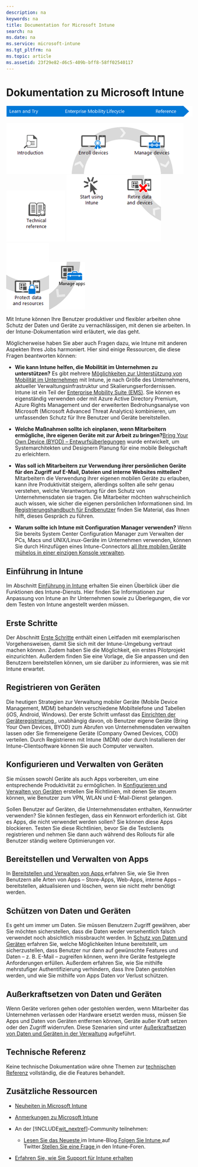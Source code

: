 ```yaml
---
description: na
keywords: na
title: Documentation for Microsoft Intune
search: na
ms.date: na
ms.service: microsoft-intune
ms.tgt_pltfrm: na
ms.topic: article
ms.assetid: 23f29e82-d6c5-409b-bff8-58ff02540117
---
```

# Dokumentation zu Microsoft Intune
![](../Image/WIT_MDM_Banner.png)

![](../Image/Nav_Puzzle/WIT_MDM_Row1Column1.png)![](../Image/Nav_Puzzle/WIT_MDM_Row1Column2.png)![](../Image/Nav_Puzzle/WIT_MDM_Row1Column3.png)![](../Image/Nav_Puzzle/WIT_MDM_Row1Column4.png)
![](../Image/Nav_Puzzle/WIT_MDM_Row2Column1.png)![](../Image/Nav_Puzzle/WIT_MDM_Row2Column2.png)![](../Image/Nav_Puzzle/WIT_MDM_Row2Column3.png)![](../Image/Nav_Puzzle/WIT_MDM_Row2Column4.png)

Mit Intune können Ihre Benutzer produktiver und flexibler arbeiten ohne  Schutz der Daten und Geräte zu vernachlässigen, mit denen sie arbeiten. In der Intune-Dokumentation wird erläutert, wie das geht.

Möglicherweise haben Sie aber auch Fragen dazu, wie Intune mit anderen Aspekten Ihres Jobs harmoniert. Hier sind einige Ressourcen, die diese Fragen beantworten können:

-   **Wie kann Intune helfen, die Mobilität im Unternehmen zu unterstützen?** Es gibt mehrere [Möglichkeiten zur Unterstützung von Mobilität im Unternehmen](https://technet.microsoft.com/library/dn957912.aspx) mit Intune, je nach Größe des Unternehmens, aktueller Verwaltungsinfrastruktur und Skalierungserfordernissen. Intune ist ein Teil der [Enterprise Mobility Suite (EMS)](http://www.microsoft.com/en-us/server-cloud/enterprise-mobility/overview.aspx). Sie können es eigenständig verwenden oder mit Azure Active Directory Premium, Azure Rights Management und der erweiterten Bedrohungsanalyse von Microsoft (Microsoft Advanced Threat Analytics) kombinieren, um umfassenden Schutz für Ihre Benutzer und Geräte bereitstellen.

-   **Welche Maßnahmen sollte ich einplanen, wenn Mitarbeitern ermögliche, ihre eigenen Geräte mit zur Arbeit zu bringen?**[Bring Your Own Device (BYOD) – Entwurfsüberlegungen](https://technet.microsoft.com/en-us/library/dn656905.aspx) wurde entwickelt, um Systemarchitekten und Designern Planung für eine mobile Belegschaft zu erleichtern.

-   **Was soll ich Mitarbeitern zur Verwendung ihrer persönlichen Geräte für den Zugriff auf E-Mail, Dateien und interne Websites mitteilen?** Mitarbeitern die Verwendung ihrer eigenen mobilen Geräte zu erlauben, kann ihre Produktivität steigern, allerdings sollten alle sehr genau verstehen, welche Verantwortung für den Schutz von Unternehmensdaten sie tragen. Die Mitarbeiter möchten wahrscheinlich auch wissen, wie sicher die eigenen persönlichen Informationen sind. Im [Registrierungshandbuch für Endbenutzer](https://gallery.technet.microsoft.com/Intune-End-User-Enrollment-3a0c9b0c%20) finden Sie Material, das Ihnen hilft, dieses Gespräch zu führen.

-   **Warum sollte ich Intune mit Configuration Manager verwenden?** Wenn Sie bereits System Center Configuration Manager zum Verwalten der PCs, Macs und UNIX/Linux-Geräte im Unternehmen verwenden, können Sie durch Hinzufügen eines Intune-Connectors [all Ihre mobilen Geräte mühelos in einer einzigen Konsole verwalten](https://technet.microsoft.com/en-US/library/mt243476.aspx).

## Einführung in Intune
Im Abschnitt [Einführung in Intune](https://technet.microsoft.com/library/dn646960(TechNet.10).aspx) erhalten Sie einen Überblick über die Funktionen des Intune-Diensts. Hier finden Sie Informationen zur Anpassung von Intune an Ihr Unternehmen sowie zu Überlegungen, die vor dem Testen von Intune angestellt werden müssen.

## Erste Schritte
Der Abschnitt [Erste Schritte](https://technet.microsoft.com/library/dn646953(TechNet.10).aspx) enthält einen Leitfaden mit exemplarischen Vorgehensweisen, damit Sie sich mit der Intune-Umgebung vertraut machen können. Zudem haben Sie die Möglichkeit, ein erstes Pilotprojekt einzurichten. Außerdem finden Sie eine Vorlage, die Sie anpassen und den Benutzern bereitstellen können, um sie darüber zu informieren, was sie mit Intune erwartet.

## Registrieren von Geräten
Die heutigen Strategien zur Verwaltung mobiler Geräte (Mobile Device Management, MDM) behandeln verschiedene Mobiltelefone und Tabellen (iOS, Android, Windows). Der erste Schritt umfasst das [Einrichten der Geräteregistrierung ](https://technet.microsoft.com/library/dn646962(TechNet.10).aspx), unabhängig davon, ob Benutzer eigene Geräte (Bring Your Own Devices, BYOD) zum Abrufen von Unternehmensdaten verwalten lassen oder Sie firmeneigene Geräte (Company Owned Devices, COD) verteilen. Durch Registrieren mit Intune (MDM) oder durch Installieren der Intune-Clientsoftware können Sie auch Computer verwalten.

## Konfigurieren und Verwalten von Geräten
Sie müssen sowohl Geräte als auch Apps vorbereiten, um eine entsprechende Produktivität zu ermöglichen. In [Konfigurieren und Verwalten von Geräten](https://technet.microsoft.com/library/mt313202(TechNet.10).aspx) erstellen Sie Richtlinien, mit denen Sie steuern können, wie Benutzer zum VPN, WLAN und E-Mail-Dienst gelangen.

Sollen Benutzer auf Geräten, die Unternehmensdaten enthalten, Kennwörter verwenden? Sie können festlegen, dass ein Kennwort erforderlich ist. Gibt es Apps, die nicht verwendet werden sollen? Sie können diese Apps blockieren. Testen Sie diese Richtlinien, bevor Sie die Testclients registrieren und nehmen Sie dann auch während des Rollouts für alle Benutzer ständig weitere Optimierungen vor.

## Bereitstellen und Verwalten von Apps
In [Bereitstellen und Verwalten von Apps ](https://technet.microsoft.com/library/dn646965(TechNet.10).aspx) erfahren Sie, wie Sie Ihren Benutzern alle Arten von Apps – Store-Apps, Web-Apps, interne Apps – bereitstellen, aktualisieren und löschen, wenn sie nicht mehr benötigt werden.

## Schützen von Daten und Geräten
Es geht um immer um Daten. Sie müssen Benutzern Zugriff gewähren, aber Sie möchten sicherstellen, dass die Daten weder versehentlich falsch verwendet noch absichtlich missbraucht werden. In [Schutz von Daten und Geräten](https://technet.microsoft.com/library/mt313203(TechNet.10).aspx) erfahren Sie, welche Möglichkeiten Intune bereitstellt, um sicherzustellen, dass Benutzer nur dann auf gewünschte Features und Daten – z. B. E-Mail – zugreifen können, wenn ihre Geräte festgelegte Anforderungen erfüllen. Außerdem erfahren Sie, wie Sie mithilfe mehrstufiger Authentifizierung verhindern, dass Ihre Daten gestohlen werden, und wie Sie mithilfe von Apps Daten vor Verlust schützen.

## Außerkraftsetzen von Daten und Geräten
Wenn Geräte verloren gehen oder gestohlen werden, wenn Mitarbeiter das Unternehmen verlassen oder Hardware ersetzt werden muss, müssen Sie Apps und Daten von Geräten entfernen können, Geräte außer Kraft setzen oder den Zugriff widerrufen. Diese Szenarien sind unter [Außerkraftsetzen von Daten und Geräten in der Verwaltung](https://technet.microsoft.com/library/mt313204(TechNet.10).aspx) aufgeführt.

## Technische Referenz
Keine technische Dokumentation wäre ohne Themen zur [technischen Referenz](https://technet.microsoft.com/library/mt282239(TechNet.10).aspx) vollständig, die die Features behandelt.

## Zusätzliche Ressourcen

-   [Neuheiten in Microsoft Intune](../Topic/What_s_new_in_Microsoft_Intune.md)

-   [Anmerkungen zu Microsoft Intune](../Topic/Release_notes_for_Microsoft_Intune.md)

-   An der [!INCLUDE[wit_nextref](../Token/wit_nextref_md.md)]-Community teilnehmen:

    -   [Lesen Sie das Neueste ](http://blogs.technet.com/b/microsoftintune/) im Intune-Blog.[Folgen Sie Intune ](https://twitter.com/MSIntune) auf Twitter.[Stellen Sie eine Frage ](http://go.microsoft.com/fwlink/?LinkID=232998) in den Intune-Foren.

-   [Erfahren Sie, wie Sie Support für Intune erhalten](http://technet.microsoft.com/library/dn646963.aspx#OPEN)

